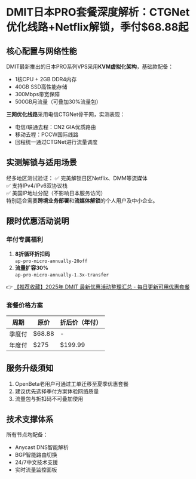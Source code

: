 # DMIT日本PRO套餐深度解析：CTGNet优化线路+Netflix解锁，季付$68.88起

## 核心配置与网络性能
DMIT最新推出的日本PRO系列VPS采用**KVM虚拟化架构**，基础款配备：
- 1核CPU + 2GB DDR4内存
- 40GB SSD高性能存储
- 300Mbps带宽保障
- 500GB月流量（可叠加30%流量包）

**三网优化线路**采用电信CTGNet骨干网，实测表现：
- 电信/联通去程：CN2 GIA优质路由
- 移动去程：PCCW国际线路
- 回程统一通过CTGNet进行流量调度

## 实测解锁与适用场景
经多地区测试验证：
✅ 完美解锁日区Netflix、DMM等流媒体  
✅ 支持IPv4/IPv6双协议栈  
✅ 美国IP地址分配（不影响日本服务访问）  
特别适合需要**跨境业务部署**和**流媒体解锁**的个人用户及中小企业。

## 限时优惠活动说明
### 年付专属福利
1. **8折循环折扣码**  
   `ap-pro-micro-annually-20off`
2. **流量扩容30%**  
   `ap-pro-micro-annually-1.3x-transfer`

👉 [【推荐收藏】2025年 DMIT 最新优惠活动整理汇总 - 每日更新可用优惠套餐](https://bit.ly/dmit_coupon)

### 套餐价格方案
| 周期   | 原价   | 折后价（年付） |
|--------|--------|----------------|
| 季度付 | $68.88 | -              |
| 年度付 | $275   | $199.99        |

## 服务升级须知
1. OpenBeta老用户可通过工单迁移至夏季优惠套餐
2. 建议优先选择季付方案体验网络质量
3. 流量包与折扣码不可叠加使用

## 技术支撑体系
所有节点均配备：
- Anycast DNS智能解析
- BGP智能路由切换
- 24/7中文技术支援
- 实时流量监控面板